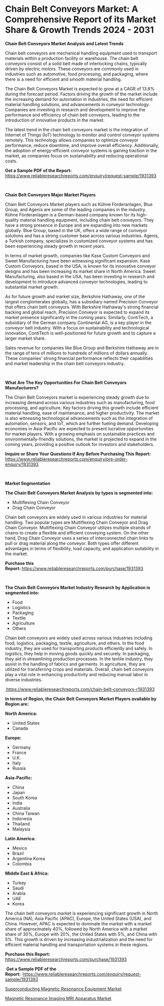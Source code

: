 <p><h1>Chain Belt Conveyors Market: A Comprehensive Report of its Market Share & Growth Trends 2024 - 2031</h1></p><p><strong>Chain Belt Conveyors Market Analysis and Latest Trends</strong></p>
<p><p>Chain belt conveyors are mechanical handling equipment used to transport materials within a production facility or warehouse. The chain belt conveyors consist of a solid belt made of interlocking chains, typically driven by electric motors. These conveyors are commonly used in industries such as automotive, food processing, and packaging, where there is a need for efficient and smooth material handling.</p><p>The Chain Belt Conveyors Market is expected to grow at a CAGR of 13.8% during the forecast period. Factors driving the growth of the market include the increasing demand for automation in industries, the need for efficient material handling solutions, and advancements in conveyor technology. Companies are investing in research and development to improve the performance and efficiency of chain belt conveyors, leading to the introduction of innovative products in the market.</p><p>The latest trend in the chain belt conveyors market is the integration of Internet of Things (IoT) technology to monitor and control conveyor systems remotely. This technology allows companies to optimize conveyor performance, reduce downtime, and improve overall efficiency. Additionally, the adoption of energy-efficient conveyor systems is gaining traction in the market, as companies focus on sustainability and reducing operational costs.</p></p>
<p><strong>Get a Sample PDF of the Report:&nbsp;</strong> <a href="https://www.reliableresearchreports.com/enquiry/request-sample/1931393">https://www.reliableresearchreports.com/enquiry/request-sample/1931393</a></p>
<p>&nbsp;</p>
<p><strong>Chain Belt Conveyors Major Market Players</strong></p>
<p><p>Chain Belt Conveyors Market players such as Kühne Förderanlagen, Blue Group, and Agenis are some of the leading companies in the industry. Kühne Förderanlagen is a German-based company known for its high-quality material handling equipment, including chain belt conveyors. They have a strong presence in Europe and are expanding into new markets globally. Blue Group, based in the UK, offers a wide range of conveyor solutions and has a strong customer base across various industries. Agenis, a Turkish company, specializes in customized conveyor systems and has been experiencing steady growth in recent years.</p><p>In terms of market growth, companies like Kase Custom Conveyors and Sweet Manufacturing have been witnessing significant expansion. Kase Custom Conveyors, based in the USA, is known for its innovative conveyor designs and has been increasing its market share in North America. Sweet Manufacturing, also based in the USA, has been investing in research and development to introduce advanced conveyor technologies, leading to substantial market growth.</p><p>As for future growth and market size, Berkshire Hathaway, one of the largest conglomerates globally, has a subsidiary named Precision Conveyor that offers chain belt conveyors. With Berkshire Hathaway's strong financial backing and global reach, Precision Conveyor is expected to expand its market presence significantly in the coming years. Similarly, ContiTech, a subsidiary of the German company Continental AG, is a key player in the conveyor belt industry. With a focus on sustainability and technological innovation, ContiTech is well-positioned for future growth and to capture a larger market share.</p><p>Sales revenue for companies like Blue Group and Berkshire Hathaway are in the range of tens of millions to hundreds of millions of dollars annually. These companies' strong financial performance reflects their capabilities and market leadership in the chain belt conveyors industry.</p></p>
<p>&nbsp;</p>
<p><strong>What Are The Key Opportunities For Chain Belt Conveyors Manufacturers?</strong></p>
<p><p>The Chain Belt Conveyors market is experiencing steady growth due to increasing demand across various industries such as manufacturing, food processing, and agriculture. Key factors driving this growth include efficient material handling, ease of maintenance, and higher productivity. The market is also witnessing technological advancements such as the integration of automation, sensors, and IoT, which are further fueling demand. Developing economies in Asia-Pacific are expected to present lucrative opportunities for market players. With a growing emphasis on sustainable practices and environmentally-friendly solutions, the market is projected to expand in the coming years, providing a positive outlook for investors and stakeholders.</p></p>
<p><strong>Inquire or Share Your Questions If Any Before Purchasing This Report:</strong> <a href="https://www.reliableresearchreports.com/enquiry/pre-order-enquiry/1931393">https://www.reliableresearchreports.com/enquiry/pre-order-enquiry/1931393</a></p>
<p>&nbsp;</p>
<p><strong>Market Segmentation</strong></p>
<p><strong>The Chain Belt Conveyors Market Analysis by types is segmented into:</strong></p>
<p><ul><li>Multiflexing Chain Conveyor</li><li>Drag Chain Conveyor</li></ul></p>
<p><p>Chain belt conveyors are widely used in various industries for material handling. Two popular types are Multiflexing Chain Conveyor and Drag Chain Conveyor. Multiflexing Chain Conveyor utilizes multiple strands of chains to create a flexible and efficient conveying system. On the other hand, Drag Chain Conveyor uses a series of interconnected chain links to pull or drag material along the conveyor. Both types offer different advantages in terms of flexibility, load capacity, and application suitability in the market.</p></p>
<p><strong>Purchase this Report:&nbsp;</strong><a href="https://www.reliableresearchreports.com/purchase/1931393">https://www.reliableresearchreports.com/purchase/1931393</a></p>
<p>&nbsp;</p>
<p><strong>The Chain Belt Conveyors Market Industry Research by Application is segmented into:</strong></p>
<p><ul><li>Food</li><li>Logistics</li><li>Packaging</li><li>Textile</li><li>Agriculture</li><li>Others</li></ul></p>
<p><p>Chain belt conveyors are widely used across various industries including food, logistics, packaging, textile, agriculture, and others. In the food industry, they are used for transporting products efficiently and safely. In logistics, they help in moving goods quickly and securely. In packaging, they aid in streamlining production processes. In the textile industry, they assist in the handling of fabrics and garments. In agriculture, they are utilized for transferring crops and materials. Overall, chain belt conveyors play a vital role in enhancing productivity and reducing manual labor in diverse industries.</p></p>
<p><a href="https://www.reliableresearchreports.com/chain-belt-conveyors-r1931393">&nbsp;https://www.reliableresearchreports.com/chain-belt-conveyors-r1931393</a></p>
<p><strong>In terms of Region, the Chain Belt Conveyors Market Players available by Region are:</strong></p>
<p>
    <p> <strong> North America: </strong>
        <ul>
            <li>United States</li>
            <li>Canada</li>
        </ul>
        </p> 
    <p> <strong> Europe: </strong>
        <ul>
            <li>Germany</li>
            <li>France</li>
            <li>U.K.</li>
            <li>Italy</li>
            <li>Russia</li>
        </ul>
        </p> 
    <p> <strong> Asia-Pacific: </strong>
        <ul>
            <li>China</li>
            <li>Japan</li>
            <li>South Korea</li>
            <li>India</li>
            <li>Australia</li>
            <li>China Taiwan</li>
            <li>Indonesia</li>
            <li>Thailand</li>
            <li>Malaysia</li>
        </ul>
        </p> 
    <p> <strong> Latin America: </strong>
        <ul>
            <li>Mexico</li>
            <li>Brazil</li>
            <li>Argentina Korea</li>
            <li>Colombia</li>
        </ul>
        </p> 
    <p> <strong> Middle East & Africa: </strong>
        <ul>
            <li>Turkey</li>
            <li>Saudi</li>
            <li>Arabia</li>
            <li>UAE</li>
            <li>Korea</li>
        </ul>
    </p>
    </p>
<p><p>The chain belt conveyors market is experiencing significant growth in North America (NA), Asia Pacific (APAC), Europe, the United States (USA), and China. However, APAC is expected to dominate the market with a market share of approximately 40%, followed by North America with a market share of 30%, Europe with 20%, the United States with 5%, and China with 5%. This growth is driven by increasing industrialization and the need for efficient material handling and transportation systems in these regions.</p></p>
<p><strong>Purchase this Report: </strong><a href="https://www.reliableresearchreports.com/purchase/1931393">https://www.reliableresearchreports.com/purchase/1931393</a></p>
<p>&nbsp;<strong>Get a Sample PDF of the Report:&nbsp;&nbsp;</strong><a href="https://www.reliableresearchreports.com/enquiry/request-sample/1931393">https://www.reliableresearchreports.com/enquiry/request-sample/1931393</a></p>
<p><strong></strong></p>
<p><p><a href="https://angry-finch-aaf.notion.site/Superconducting-Magnetic-Resonance-Equipment-Market-Trends-and-Market-Analysis-forecasted-for-period-02b9f5719869481d8a8af4051ea878fd">Superconducting Magnetic Resonance Equipment Market</a></p><p><a href="https://chivalrous-flock-a86.notion.site/Magnetic-Resonance-Imaging-MRI-Apparatus-Market-Trends-and-Market-Analysis-forecasted-for-period-202-7ac11d1db0f94f49a8609bb5f48ee8d2">Magnetic Resonance Imaging MRI Apparatus Market</a></p></p>